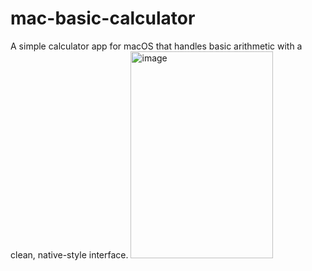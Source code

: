 # mac-basic-calculator
A simple calculator app for macOS that handles basic arithmetic with a clean, native-style interface.
<img width="228" height="331" alt="image" src="https://github.com/user-attachments/assets/9081c492-33c8-4db5-87b3-c4cc63097080" />
